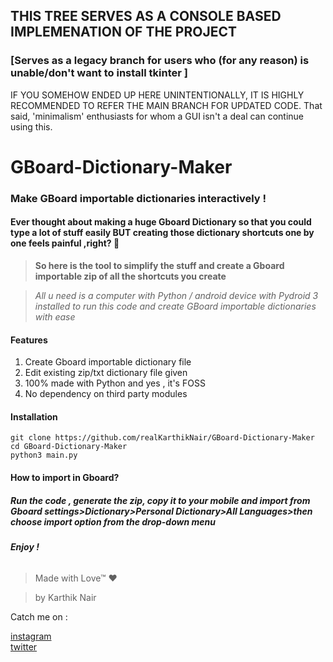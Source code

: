 ## THIS TREE SERVES AS A CONSOLE BASED IMPLEMENATION OF THE PROJECT
### [Serves as a legacy branch for users who (for any reason) is unable/don't want to install tkinter ]

IF YOU SOMEHOW ENDED UP HERE UNINTENTIONALLY, IT IS HIGHLY RECOMMENDED TO REFER THE MAIN BRANCH FOR UPDATED CODE. That said, 'minimalism' enthusiasts for whom a GUI isn't a deal can continue using this.



# GBoard-Dictionary-Maker

### Make GBoard importable dictionaries interactively !

#### Ever thought about making a huge Gboard Dictionary so that you could type a lot of stuff easily BUT creating those dictionary shortcuts one by one feels painful ,right? 🤔 
> **So here is the tool to simplify the stuff and create a Gboard importable zip of all the shortcuts you create**

> *All u need is a computer with Python / android device with Pydroid 3 installed to run this code and create GBoard importable dictionaries with ease*

#### **Features**
 1. Create Gboard importable dictionary file
 2. Edit existing zip/txt dictionary file given
 3. 100% made with Python and yes , it's FOSS
 4. No dependency on third party modules


#### **Installation**
    git clone https://github.com/realKarthikNair/GBoard-Dictionary-Maker
    cd GBoard-Dictionary-Maker
    python3 main.py



#### How to import in Gboard?
##### **Run the code , generate the zip, copy it to your mobile and import from Gboard settings>Dictionary>Personal Dictionary>All Languages>then choose import option from the drop-down menu**

###### **Enjoy !**

>Made with Love™ ❤️

>by Karthik Nair

Catch me on :

[instagram ](https://www.instagram.com/harry_kris_) <br>
[twitter](https://www.twitter.com/realkarthiknair)
